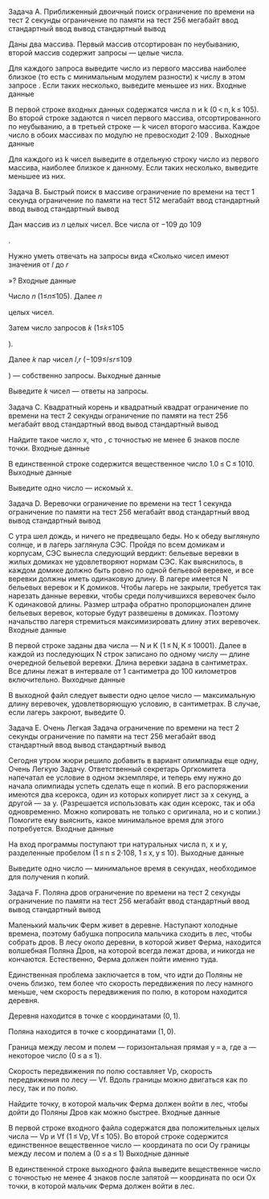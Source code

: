 Задача A. Приближенный двоичный поиск
ограничение по времени на тест
2 секунды
ограничение по памяти на тест
256 мегабайт
ввод
стандартный ввод
вывод
стандартный вывод

Даны два массива. Первый массив отсортирован по неубыванию, второй массив содержит запросы — целые числа.

Для каждого запроса выведите число из первого массива наиболее близкое (то есть с минимальным модулем разности) к числу в этом запросе . Если таких несколько, выведите меньшее из них.
Входные данные

В первой строке входных данных содержатся числа n и k (0 < n, k ≤ 105). Во второй строке задаются n чисел первого массива, отсортированного по неубыванию, а в третьей строке — k чисел второго массива. Каждое число в обоих массивах по модулю не превосходит 2·109 .
Выходные данные

Для каждого из k чисел выведите в отдельную строку число из первого массива, наиболее близкое к данному. Если таких несколько, выведите меньшее из них.





Задача B. Быстрый поиск в массиве
ограничение по времени на тест
1 секунда
ограничение по памяти на тест
512 мегабайт
ввод
стандартный ввод
вывод
стандартный вывод

Дан массив из 𝑛
целых чисел. Все числа от −109 до 109

.

Нужно уметь отвечать на запросы вида «Cколько чисел имеют значения от 𝑙
до 𝑟

»?
Входные данные

Число 𝑛
(1≤𝑛≤105). Далее 𝑛

целых чисел.

Затем число запросов 𝑘
(1≤𝑘≤105

).

Далее 𝑘
пар чисел 𝑙,𝑟 (−109≤𝑙≤𝑟≤109

) — собственно запросы.
Выходные данные

Выведите 𝑘
чисел — ответы на запросы.




Задача C. Квадратный корень и квадратный квадрат
ограничение по времени на тест
2 секунды
ограничение по памяти на тест
256 мегабайт
ввод
стандартный ввод
вывод
стандартный вывод

Найдите такое число x, что , с точностью не менее 6 знаков после точки.
Входные данные

В единственной строке содержится вещественное число 1.0 ≤ C ≤ 1010.
Выходные данные

Выведите одно число — искомый x.






Задача D. Веревочки
ограничение по времени на тест
1 секунда
ограничение по памяти на тест
256 мегабайт
ввод
стандартный ввод
вывод
стандартный вывод

С утра шел дождь, и ничего не предвещало беды. Но к обеду выглянуло солнце, и в лагерь заглянула СЭС. Пройдя по всем домикам и корпусам, СЭС вынесла следующий вердикт: бельевые веревки в жилых домиках не удовлетворяют нормам СЭС. Как выяснилось, в каждом домике должно быть ровно по одной бельевой веревке, и все веревки должны иметь одинаковую длину. В лагере имеется N бельевых веревок и K домиков. Чтобы лагерь не закрыли, требуется так нарезать данные веревки, чтобы среди получившихся веревочек было K одинаковой длины. Размер штрафа обратно пропорционален длине бельевых веревок, которые будут развешены в домиках. Поэтому начальство лагеря стремиться максимизировать длину этих веревочек.
Входные данные

В первой строке заданы два числа — N и K (1 ≤ N, K ≤ 10001). Далее в каждой из последующих N строк записано по одному числу — длине очередной бельевой веревки. Длина веревки задана в сантиметрах. Все длины лежат в интервале от 1 сантиметра до 100 километров включительно.
Выходные данные

В выходной файл следует вывести одно целое число — максимальную длину веревочек, удовлетворяющую условию, в сантиметрах. В случае, если лагерь закроют, выведите 0.





Задача E. Очень Легкая Задача
ограничение по времени на тест
2 секунды
ограничение по памяти на тест
256 мегабайт
ввод
стандартный ввод
вывод
стандартный вывод

Сегодня утром жюри решило добавить в вариант олимпиады еще одну, Очень Легкую Задачу. Ответственный секретарь Оргкомитета напечатал ее условие в одном экземпляре, и теперь ему нужно до начала олимпиады успеть сделать еще n копий. В его распоряжении имеются два ксерокса, один из которых копирует лист за x секунд, а другой — за y. (Разрешается использовать как один ксерокс, так и оба одновременно. Можно копировать не только с оригинала, но и с копии.) Помогите ему выяснить, какое минимальное время для этого потребуется.
Входные данные

На вход программы поступают три натуральных числа n, x и y, разделенные пробелом (1 ≤ n ≤ 2·108, 1 ≤ x, y ≤ 10).
Выходные данные

Выведите одно число — минимальное время в секундах, необходимое для получения n копий.




Задача F. Поляна дров
ограничение по времени на тест
2 секунды
ограничение по памяти на тест
256 мегабайт
ввод
стандартный ввод
вывод
стандартный вывод

Маленький мальчик Ферм живет в деревне. Наступают холодные времена, поэтому бабушка попросила мальчика сходить в лес, чтобы собрать дров. В лесу около деревни, в которой живет Ферма, находится волшебная Поляна Дров, на которой всегда лежат дрова, и никогда не кончаются. Естественно, Ферма должен пойти именно туда.

Единственная проблема заключается в том, что идти до Поляны не очень близко, тем более что скорость передвижения по лесу намного меньше, чем скорость передвижения по полю, в котором находится деревня.

 Деревня находится в точке с координатами  (0, 1).

 Поляна находится в точке с координатами  (1, 0).

 Граница между лесом и полем — горизонтальная прямая y = a, где a — некоторое число (0 ≤ a ≤ 1).

 Скорость передвижения по полю составляет Vp, скорость передвижения по лесу — Vf. Вдоль границы можно двигаться как по лесу, так и по полю.

Найдите точку, в которой мальчик Ферма должен войти в лес, чтобы дойти до Поляны Дров как можно быстрее.
Входные данные

В первой строке входного файла содержатся два положительных целых числа — Vp и Vf (1 ≤ Vp, Vf ≤ 105). Во второй строке содержится единственное вещественное число — координата по оси Oy границы между лесом и полем a  (0 ≤ a ≤ 1)
Выходные данные

В единственной строке выходного файла выведите вещественное число с точностью не менее 4 знаков после запятой — координата по оси Ox точки, в которой мальчик Ферма должен войти в лес.
